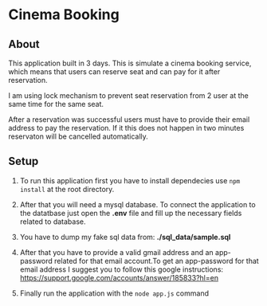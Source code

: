 # Cinema Booking

## About
This application built in 3 days.
This is simulate a cinema booking service, which means that users can reserve seat and can pay for it after reservation.

I am using lock mechanism to prevent seat reservation from 2 user at the same time for the same seat.

After a reservation was successful users must have to provide their email address to pay the reservation. If it this does not happen in two minutes reservaton will be cancelled automatically.

## Setup

1. To run this application first you have to install dependecies use `npm install` at the root directory.

2. After that you will need a mysql database. To connect the application to the datatbase just open the **.env** file and fill up the necessary fields related to database.

3. You have to dump my fake sql data from:  **./sql_data/sample.sql**


4. After that you have to provide a valid gmail address and an app-password related for that email account.To get an app-password for that email address I suggest you to follow this google instructions:
https://support.google.com/accounts/answer/185833?hl=en

5. Finally run the application with the `node app.js` command









